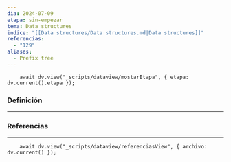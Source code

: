```yaml
---
dia: 2024-07-09
etapa: sin-empezar
tema: Data structures
indice: "[[Data structures/Data structures.md|Data structures]]"
referencias:
  - "129"
aliases:
  - Prefix tree
---
```

```dataviewjs
	await dv.view("_scripts/dataview/mostarEtapa", { etapa: dv.current().etapa });
```
### Definición
---




### Referencias
---
```dataviewjs
	await dv.view("_scripts/dataview/referenciasView", { archivo: dv.current() });
```